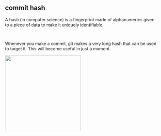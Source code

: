 ##  commit hash

A hash (in computer science) is a fingerprint made of alphanumerics given to a piece of data to make it uniquely identifiable.

<br>

Whenever you make a commit, git makes a very long hash that can be used to target it. This will become useful in just a moment.

<img src="images/skillet-hash.jpg" width="250">